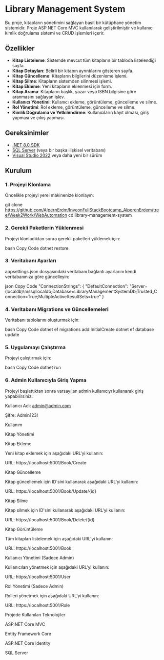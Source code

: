 # Library Management System

Bu proje, kitapların yönetimini sağlayan basit bir kütüphane yönetim sistemidir. Proje ASP.NET Core MVC kullanılarak geliştirilmiştir ve kullanıcı kimlik doğrulama sistemi ve CRUD işlemleri içerir.

## Özellikler

- **Kitap Listeleme**: Sistemde mevcut tüm kitapların bir tabloda listelendiği sayfa.
- **Kitap Detayları**: Belirli bir kitabın ayrıntılarını gösteren sayfa.
- **Kitap Güncelleme**: Kitapların bilgilerini düzenleme işlemi.
- **Kitap Silme**: Kitapların sistemden silinmesi işlemi.
- **Kitap Ekleme**: Yeni kitapların eklenmesi için form.
- **Kitap Arama**: Kitapların başlık, yazar veya ISBN bilgisine göre aranmasını sağlayan işlev.
- **Kullanıcı Yönetimi**: Kullanıcı ekleme, görüntüleme, güncelleme ve silme.
- **Rol Yönetimi**: Rol ekleme, görüntüleme, güncelleme ve silme.
- **Kimlik Doğrulama ve Yetkilendirme**: Kullanıcıların kayıt olması, giriş yapması ve çıkış yapması.

## Gereksinimler

- [.NET 8.0 SDK](https://dotnet.microsoft.com/download/dotnet/8.0)
- [SQL Server](https://www.microsoft.com/en-us/sql-server/sql-server-downloads) (veya bir başka ilişkisel veritabanı)
- [Visual Studio 2022](https://visualstudio.microsoft.com/vs/) veya daha yeni bir sürüm

## Kurulum

### 1. Projeyi Klonlama

Öncelikle projeyi yerel makinenize klonlayın:

git clone https://github.com/AlpernErdm/InveonFullStackBootcamp_AlperenErdem/tree/Week2Work/WebAutomation
cd library-management-system
### 2. Gerekli Paketlerin Yüklenmesi

Projeyi klonladıktan sonra gerekli paketleri yüklemek için:


bash
Copy Code
dotnet restore
### 3. Veritabanı Ayarları

appsettings.json dosyasındaki veritabanı bağlantı ayarlarını kendi veritabanınıza göre güncelleyin:


json
Copy Code
"ConnectionStrings": {
  "DefaultConnection": "Server=(localdb)\\mssqllocaldb;Database=LibraryManagementSystemDb;Trusted_Connection=True;MultipleActiveResultSets=true"
}
### 4. Veritabanı Migrations ve Güncellemeleri

Veritabanı tablolarını oluşturmak için:


bash
Copy Code
dotnet ef migrations add InitialCreate
dotnet ef database update
### 5. Uygulamayı Çalıştırma

Projeyi çalıştırmak için:


bash
Copy Code
dotnet run
### 6. Admin Kullanıcıyla Giriş Yapma

Projeyi başlattıktan sonra varsayılan admin kullanıcıyı kullanarak giriş yapabilirsiniz:



Kullanıcı Adı: admin@admin.com

Şifre: Admin123!


Kullanım

Kitap Yönetimi

Kitap Ekleme

Yeni kitap eklemek için aşağıdaki URL'yi kullanın:



URL: https://localhost:5001/Book/Create


Kitap Güncelleme

Kitap güncellemek için ID'sini kullanarak aşağıdaki URL'yi kullanın:



URL: https://localhost:5001/Book/Update/{id}


Kitap Silme

Kitap silmek için ID'sini kullanarak aşağıdaki URL'yi kullanın:



URL: https://localhost:5001/Book/Delete/{id}


Kitap Görüntüleme

Tüm kitapları listelemek için aşağıdaki URL'yi kullanın:



URL: https://localhost:5001/Book


Kullanıcı Yönetimi (Sadece Admin)

Kullanıcıları yönetmek için aşağıdaki URL'yi kullanın:



URL: https://localhost:5001/User


Rol Yönetimi (Sadece Admin)

Rolleri yönetmek için aşağıdaki URL'yi kullanın:



URL: https://localhost:5001/Role


Projede Kullanılan Teknolojiler


ASP.NET Core MVC

Entity Framework Core

ASP.NET Core Identity

SQL Server
